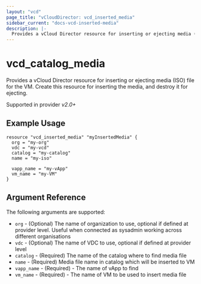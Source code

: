 ```yaml
---
layout: "vcd"
page_title: "vCloudDirector: vcd_inserted_media"
sidebar_current: "docs-vcd-inserted-media"
description: |-
  Provides a vCloud Director resource for inserting or ejecting media (ISO) file for the VM. Create this resource for inserting the media, and destroy it for ejecting.
---
```


# vcd\_catalog\_media

Provides a vCloud Director resource for inserting or ejecting media (ISO) file for the VM. Create this resource for inserting the media, and destroy it for ejecting.

Supported in provider *v2.0+*

## Example Usage

```
resource "vcd_inserted_media" "myInsertedMedia" {
  org = "my-org"
  vdc = "my-vcd"
  catalog = "my-catalog" 
  name = "my-iso"
  
  vapp_name = "my-vApp"
  vm_name = "my-VM"
}
```

## Argument Reference

The following arguments are supported:
* `org` - (Optional) The name of organization to use, optional if defined at provider level. Useful when connected as sysadmin working across different organisations
* `vdc` - (Optional) The name of VDC to use, optional if defined at provider level
* `catalog` - (Required) The name of the catalog where to find media file
* `name` - (Required) Media file name in catalog which will be inserted to VM
* `vapp_name` - (Required) - The name of vApp to find
* `vm_name` - (Required) - The name of VM to be used to insert media file